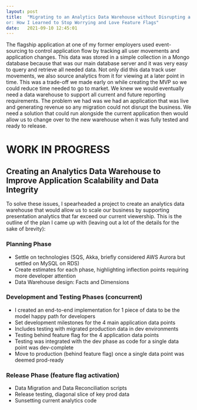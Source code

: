 ```yaml
---
layout: post
title:  "Migrating to an Analytics Data Warehouse without Disrupting a Live Application in Production 
or: How I Learned to Stop Worrying and Love Feature Flags"
date:   2021-09-10 12:45:01
---
```

The flagship application at one of my former employers used event-sourcing to control application flow by tracking all user movements and application changes. This data was stored in a simple collection in a Mongo database because that was our main database server and it was very easy to query and retrieve all needed data.  Not only did this data track user movements, we also source analytics from it for viewing at a later point in time.  This was a trade-off we made early on while creating the MVP so we could reduce time needed to go to market.  We knew we would eventually need a data warehouse to support all current and future reporting requirements.  The problem we had was we had an application that was live and generating revenue so any migration could not disrupt the business.  We need a solution that could run alongside the current application then would allow us to change over to the new warehouse when it was fully tested and ready to release.

# WORK IN PROGRESS
## Creating an Analytics Data Warehouse to Improve Application Scalability and Data Integrity

To solve these issues, I spearheaded a project to create an analytics data warehouse that would allow us to scale our business by supporting presentation analytics that far exceed our current viewership.  This is the outline of the plan I came up with (leaving out a lot of the details for the sake of brevity):

### Planning Phase

* Settle on technologies (SQS, Akka, briefly considered AWS Aurora but settled on MySQL on RDS)
* Create estimates for each phase, highlighting inflection points requiring more developer attention
* Data Warehouse design: Facts and Dimensions

### Development and Testing Phases (concurrent)

* I created an end-to-end implementation for 1 piece of data to be the model happy path for developers
* Set development milestones for the 4 main application data points
* Includes testing with migrated production data in dev environments
* Testing behind feature flag for the 4 application data points
* Testing was integrated with the dev phase as code for a single data point was dev-complete
* Move to production (behind feature flag) once a single data point was deemed prod-ready

### Release Phase (feature flag activation)

* Data Migration and Data Reconciliation scripts
* Release testing, diagonal slice of key prod data
* Sunsetting current analytics code

